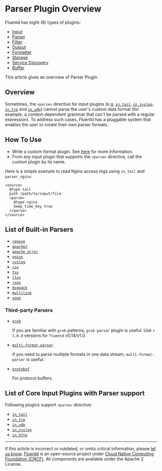 # Parser Plugin Overview

Fluentd has eight (8) types of plugins:

-   [Input](/plugins/input/README.md)
-   [Parser](/plugins/parser/README.md)
-   [Filter](/plugins/filter/README.md)
-   [Output](/plugins/output/README.md)
-   [Formatter](/plugins/formatter/README.md)
-   [Storage](/plugins/storage/README.md)
-   [Service Discovery](/plugins/service_discovery/README.md)
-   [Buffer](/plugins/buffer/README.md)

This article gives an overview of Parser Plugin.


## Overview

Sometimes, the `<parse>` directive for input plugins (e.g.
[`in_tail`](/plugins/input/tail.md), [`in_syslog`](/plugins/input/syslog.md),
[`in_tcp`](/plugins/input/tcp.md) and [`in_udp`](/plugins/input/udp.md)) cannot
parse the user's custom data format (for example, a context-dependent grammar
that can't be parsed with a regular expression). To address such cases, Fluentd
has a pluggable system that enables the user to create their own parser formats.


## How To Use

-   Write a custom format plugin. See [here](/developer/api-plugin-parser.md)
    for more information.
-   From any input plugin that supports the `<parse>` directive, call the custom
    plugin by its name.

Here is a simple example to read Nginx access logs using `in_tail` and
`parser_nginx`:

```
<source>
  @type tail
  path /path/to/input/file
  <parse>
    @type nginx
    keep_time_key true
  </parse>
</source>
```


## List of Built-in Parsers

-   [`regexp`](/plugins/parser/regexp.md)
-   [`apache2`](/plugins/parser/apache2.md)
-   [`apache_error`](/plugins/parser/apache_error.md)
-   [`nginx`](/plugins/parser/nginx.md)
-   [`syslog`](/plugins/parser/syslog.md)
-   [`csv`](/plugins/parser/csv.md)
-   [`tsv`](/plugins/parser/tsv.md)
-   [`ltsv`](/plugins/parser/ltsv.md)
-   [`json`](/plugins/parser/json.md)
-   [`msgpack`](/plugins/parser/msgpack.md)
-   [`multiline`](/plugins/parser/multiline.md)
-   [`none`](/plugins/parser/none.md)


### Third-party Parsers

-   [`grok`](https://github.com/fluent/fluent-plugin-grok-parser)

    If you are familiar with `grok` patterns, `grok-parser` plugin is useful.
    Use `> 1.0.0` versions for `fluentd` v0.14/v1.0.

-   [`multi-format-parser`](https://github.com/repeatedly/fluent-plugin-multi-format-parser)

    If you need to parse multiple formats in one data stream,
    `multi-format-parser` is useful.

-   [`protobuf`](https://github.com/fluent-plugins-nursery/fluent-plugin-parser-protobuf)

    For protocol buffers.


## List of Core Input Plugins with Parser support

Following plugins support `<parse>` directive:

-   [`in_tail`](/plugins/input/tail.md)
-   [`in_tcp`](/plugins/input/tcp.md)
-   [`in_udp`](/plugins/input/udp.md)
-   [`in_syslog`](/plugins/input/syslog.md)
-   [`in_http`](/plugins/input/http.md)


------------------------------------------------------------------------

If this article is incorrect or outdated, or omits critical information, please
[let us know](https://github.com/fluent/fluentd-docs-gitbook/issues?state=open).
[Fluentd](http://www.fluentd.org/) is an open-source project under
[Cloud Native Computing Foundation (CNCF)](https://cncf.io/). All components are
available under the Apache 2 License.
